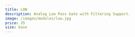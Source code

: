 ```yaml
---
title: LOW
description: Analog Low Pass Gate with Filtering Support.
image: /images/modules/low.jpg
price: 25
size: base
---
```



